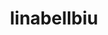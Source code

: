 ---
title: linabellbiu
github: https://github.com/linabellbiu
mode: light
transition: 3s
archetype:
- Little Bit of Everything
---